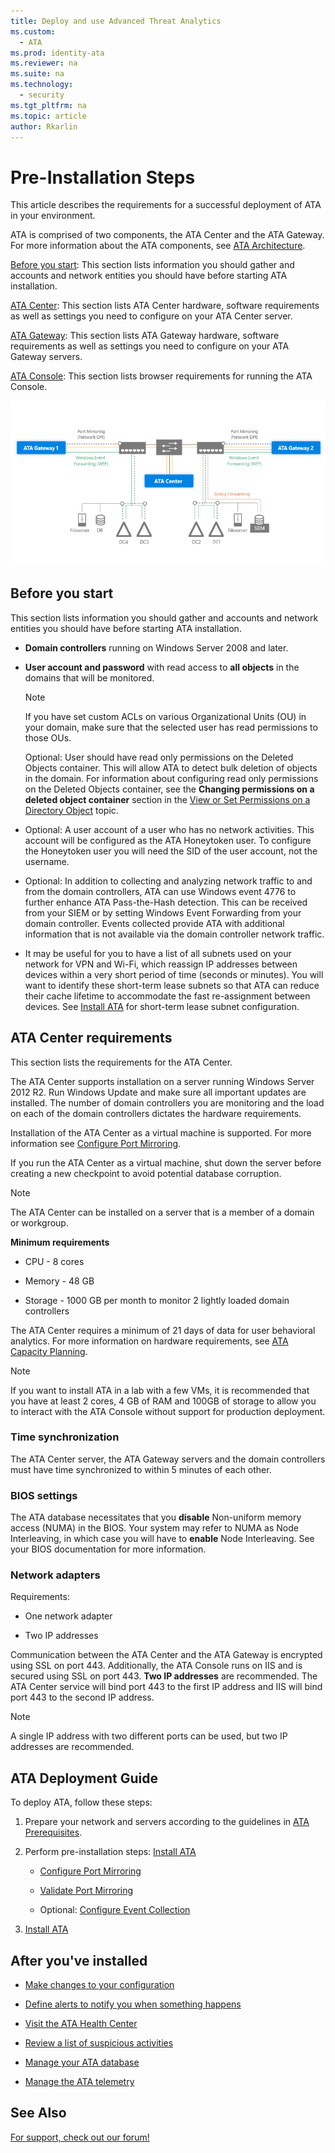 ```yaml
---
title: Deploy and use Advanced Threat Analytics
ms.custom:
  - ATA
ms.prod: identity-ata
ms.reviewer: na
ms.suite: na
ms.technology:
  - security
ms.tgt_pltfrm: na
ms.topic: article
author: Rkarlin
---
```

# Pre-Installation Steps
This article describes the requirements for a successful deployment of ATA in your environment.

ATA is comprised of two components, the ATA Center and the ATA Gateway. For more information about the ATA components, see [ATA Architecture](../Topic/ATA-Architecture.md).

[Before you start](#ATAbeforeyoustart): This section lists information you should gather and accounts and network entities you should have before starting ATA installation.

[ATA Center](#ATAcenter): This section lists ATA Center hardware, software requirements as well as settings  you need to configure on your ATA Center server.

[ATA Gateway](#ATAgateway): This section lists ATA Gateway hardware, software requirements as well as settings  you need to configure on your ATA Gateway servers.

[ATA Console](#ATAconsole): This section lists browser requirements for running the ATA Console.

![](../Image/ATA-architecture-topology.jpg)

## <a name="ATAbeforeyoustart"></a>Before you start
This section lists information you should gather and accounts and network entities you should have before starting ATA installation.

-   **Domain controllers** running on Windows Server 2008 and later.

-   **User account and password** with read access to **all objects** in the domains that will be monitored.

    > [!NOTE]
    > If you have set custom ACLs on various Organizational Units (OU) in your domain, make sure that the selected user has read permissions to those OUs.

    Optional: User should have read only permissions on the Deleted Objects container. This will allow ATA to detect bulk deletion of objects in the domain. For information about configuring read only permissions on the Deleted Objects container, see the **Changing permissions on a deleted object container** section in the [View or Set Permissions on a Directory Object](https://technet.microsoft.com/library/cc816824%28v=ws.10%29.aspx) topic.

-   Optional: A user account of a user who has no network activities. This account will be configured as the ATA Honeytoken user. To configure the Honeytoken user you will need the SID of the user account, not the username.

-   Optional: In addition to collecting and analyzing network traffic to and from the domain controllers, ATA can use Windows event 4776 to further enhance ATA Pass-the-Hash detection. This can be received from your SIEM or by  setting Windows Event Forwarding from your domain controller. Events collected provide ATA with additional information that is not available via the domain controller network traffic.

-   It may be useful for you to have a list of all subnets used on your network for VPN and Wi-Fi, which reassign IP addresses between devices within a very short period of time (seconds or minutes).  You will want to identify these short-term lease subnets so that ATA can reduce their cache lifetime to accommodate the fast re-assignment between devices. See [Install ATA](../Topic/Install-ATA.md) for short-term lease subnet configuration.

## <a name="ATAcenter"></a>ATA Center requirements
This section lists the requirements for the ATA Center.

The ATA Center supports installation on a server running Windows Server 2012 R2. Run Windows Update and make sure all important updates are installed.
 The number of domain controllers you are monitoring and the load on each of the domain controllers dictates the hardware requirements.

Installation of the ATA Center as a virtual machine is supported. For more information see [Configure Port Mirroring](../Topic/Configure-Port-Mirroring.md).

If you run the ATA Center as a virtual machine, shut down the server before creating a new checkpoint to avoid potential database corruption.

> [!NOTE]
> The ATA Center can be installed on a server that is a member of a domain or workgroup.

**Minimum requirements**

-   CPU -  8 cores

-   Memory - 48 GB

-   Storage - 1000 GB per month to monitor 2 lightly loaded domain controllers

The ATA Center requires a minimum of 21 days of data for user behavioral analytics. For more information on hardware requirements, see [ATA Capacity Planning](../Topic/ATA-Capacity-Planning.md).

> [!NOTE]
> If you want to install ATA in a lab with a few VMs, it is recommended that you have at least 2 cores, 4 GB of RAM and 100GB of storage to allow you to interact with the ATA Console without support for production deployment.

### Time synchronization
The ATA Center server,  the ATA Gateway servers and the domain controllers must have time synchronized to within 5 minutes of each other.

### BIOS settings
The ATA database necessitates that you **disable** Non-uniform memory access (NUMA) in the BIOS. Your system may refer to NUMA as Node Interleaving, in which case you will have to **enable** Node Interleaving. See your BIOS documentation for more information.

### Network adapters
Requirements:

-   One network adapter

-   Two IP addresses

Communication between the ATA Center and the ATA Gateway is encrypted using SSL on port 443. Additionally, the ATA Console runs on IIS and is secured using SSL on port 443. **Two IP addresses** are recommended. The ATA Center service will bind port 443 to the first IP address and IIS will bind port 443 to the second IP address.

> [!NOTE]
> A single IP address with two different ports can be used, but two IP addresses are recommended.

## ATA Deployment Guide
To deploy ATA, follow these steps:

1.  Prepare your network and servers according to the guidelines in [ATA Prerequisites](../Topic/ATA-Prerequisites.md).

2.  Perform pre-installation steps: [Install ATA](../Topic/Install-ATA.md)

    -   [Configure Port Mirroring](../Topic/Configure-Port-Mirroring.md)

    -   [Validate Port Mirroring](../Topic/Validate-Port-Mirroring.md)

    -   Optional: [Configure Event Collection](../Topic/Configure-Event-Collection.md)

3.  [Install ATA](../Topic/Install-ATA.md)

## After you've installed

- [Make changes to your configuration](../Topic/Modifying-ATA-Configuration.md)

- [Define alerts to notify you when something happens](../Topic/Setting-ATA-Alerts.md)

- [Visit the ATA Health Center](../Topic/ATA-Health-Center.md)

- [Review a list of suspicious activities](../Topic/Working-with-Suspicious-Activities.md)

- [Manage your ATA database](../Topic/ATA-Database-Management.md)

- [Manage the ATA telemetry](../Topic/Manage-Telemetry-Settings.md)

## See Also
[For support, check out our forum!](https://social.technet.microsoft.com/Forums/security/en-US/home?forum=mata)
